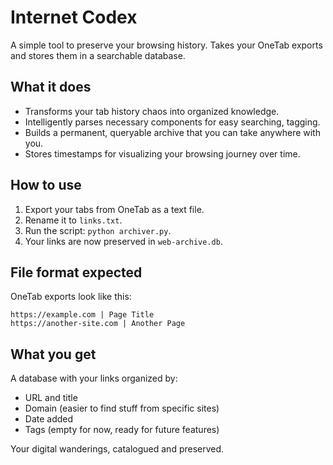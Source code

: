 # Internet Codex

A simple tool to preserve your browsing history. Takes your OneTab exports and stores them in a searchable database.

## What it does

- Transforms your tab history chaos into organized knowledge.
- Intelligently parses necessary components for easy searching, tagging. 
- Builds a permanent, queryable archive that you can take anywhere with you. 
- Stores timestamps for visualizing your browsing journey over time.

## How to use

1. Export your tabs from OneTab as a text file.
2. Rename it to `links.txt`.
3. Run the script: `python archiver.py`.
4. Your links are now preserved in `web-archive.db`.

## File format expected

OneTab exports look like this:
```
https://example.com | Page Title
https://another-site.com | Another Page
```

## What you get

A database with your links organized by:
- URL and title
- Domain (easier to find stuff from specific sites)  
- Date added
- Tags (empty for now, ready for future features)

Your digital wanderings, catalogued and preserved.
